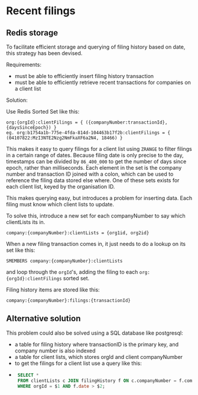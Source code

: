 # Recent filings

## Redis storage
To facilitate efficient storage and querying of filing history based on date, this strategy has been devised.

Requirements: 
 - must be able to efficiently insert filing history transaction
 - must be able to efficiently retrieve recent transactions for companies on a client list

Solution:

Use Redis Sorted Set like this:
```
org:{orgId}:clientFilings = { ({companyNumber:transactionId}, {daysSinceEpoch}) }
eg. org:b1754a1b-775e-4fda-814d-104463b17f2b:clientFilings = { (04107822:MzI3NTE2Nzg2NmFkaXF6a2N4, 18466) }
```
This makes it easy to query filings for a client list using `ZRANGE` to filter filings in a certain range of dates.
Because filing date is only precise to the day, timestamps can be divided by `86_400_000` to get the number of days since epoch, rather than milliseconds.
Each element in the set is the company number and transaction ID joined with a colon, 
which can be used to reference the filing data stored else where.
One of these sets exists for each client list, keyed by the organisation ID.

This makes querying easy, but introduces a problem for inserting data. Each filing must know which client lists to update.

To solve this, introduce a new set for each companyNumber to say which clientLists its in.
```
company:{companyNumber}:clientLists = {org1id, org2id}
```
When a new filing transaction comes in, it just needs to do a lookup on its set like this:
```redis
SMEMBERS company:{companyNumber}:clientLists
```
and loop through the `orgId`'s, adding the filing to each `org:{orgId}:clientFilings` sorted set.

Filing history items are stored like this:
```
company:{companyNumber}:filings:{transactionId}
```

## Alternative solution
This problem could also be solved using a SQL database like postgresql:
 - a table for filing history where transactionID is the primary key, and company number is also indexed
 - a table for client lists, which stores orgId and client companyNumber
 - to get the filings for a client list use a query like this:
 - ```sql
    SELECT * 
    FROM clientLists c JOIN filingHistory f ON c.companyNumber = f.companyNumber
    WHERE orgId = $1 AND f.date > $2;
    ```
